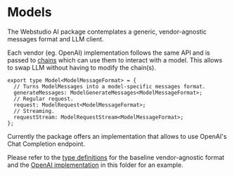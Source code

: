 # Models

The Webstudio AI package contemplates a generic, vendor-agnostic messages format and LLM client.

Each vendor (eg. OpenAI) implementation follows the same API and is passed to [chains](../chains) which can use them to interact with a model. This allows to swap LLM without having to modify the chain(s).

```tsx
export type Model<ModelMessageFormat> = {
  // Turns ModelMessages into a model-specific messages format.
  generateMessages: ModelGenerateMessages<ModelMessageFormat>;
  // Regular request.
  request: ModelRequest<ModelMessageFormat>;
  // Streaming.
  requestStream: ModelRequestStream<ModelMessageFormat>;
};
```

Currently the package offers an implementation that allows to use OpenAI's Chat Completion endpoint.

Please refer to the [type definitions](../types.ts) for the baseline vendor-agnostic format and the [OpenAI implementation](./gpt.ts) in this folder for an example.
